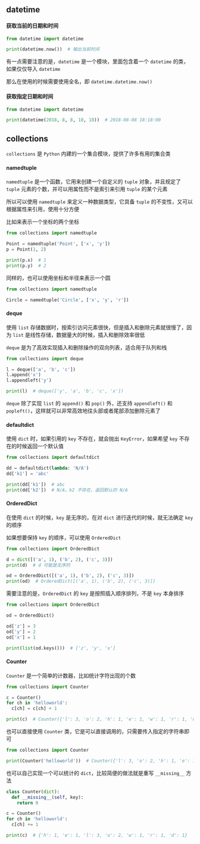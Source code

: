 ## datetime

#### 获取当前的日期和时间

```python
from datetime import datetime

print(datetime.now())  # 输出当前时间
```

有一点需要注意的是，`datetime` 是一个模块，里面包含着一个 `datetime` 的类，如果仅仅导入 `datetime`

那么在使用的时候需要使用全名，即 `datetime.datetime.now()`

#### 获取指定日期和时间

```python
from datetime import datetime

print(datetime(2018, 8, 8, 18, 18))  # 2018-08-08 18:18:00
```




## collections

`collections` 是 `Python` 内建的一个集合模块，提供了许多有用的集合类

#### namedtuple

`namedtuple` 是一个函数，它用来创建一个自定义的 `tuple` 对象，并且规定了 `tuple` 元素的个数，并可以用属性而不是索引来引用 `tuple` 的某个元素

所以可以使用 `namedtuple` 来定义一种数据类型，它具备 `tuple` 的不变性，又可以根据属性来引用，使用十分方便

比如来表示一个坐标的两个坐标

```python
from collections import namedtuple

Point = namedtuple('Point', ['x', 'y'])
p = Point(1, 2)

print(p.x)  # 1
print(p.y)  # 2
```

同样的，也可以使用坐标和半径来表示一个圆

```python
from collections import namedtuple

Circle = namedtuple('Circle', ['x', 'y', 'r'])
```



#### deque

使用 `list` 存储数据时，按索引访问元素很快，但是插入和删除元素就很慢了，因为 `list` 是线性存储，数据量大的时候，插入和删除效率很低

`deque` 是为了高效实现插入和删除操作的双向列表，适合用于队列和栈

```python
from collections import deque

l = deque(['a', 'b', 'c'])
l.append('x')
l.appendleft('y')

print(l)  # deque(['y', 'a', 'b', 'c', 'x'])
```

`deque` 除了实现 `list` 的 `append()` 和 `pop()` 外，还支持 `appendleft()` 和 `popleft()`，这样就可以非常高效地往头部或者尾部添加删除元素了




#### defaultdict

使用 `dict` 时，如果引用的 `key` 不存在，就会抛出 `KeyError`，如果希望 `key` 不存在的时候返回一个默认值

```python
from collections import defaultdict

dd = defaultdict(lambda: 'N/A')
dd['k1'] = 'abc'

print(dd['k1'])  # abc
print(dd['k2'])  # N/A，k2 不存在，返回默认的 N/A
```




#### OrderedDict

在使用 `dict` 的时候，`key` 是无序的，在对 `dict` 进行迭代的时候，就无法确定 `key` 的顺序

如果想要保持 `key` 的顺序，可以使用 `OrderedDict`

```python
from collections import OrderedDict

d = dict([('a', 1), ('b', 2), ('c', 3)])
print(d)  # d 可能是无序的

od = OrderedDict([('a', 1), ('b', 2), ('c', 3)])
print(od)  # OrderedDict([('a', 1), ('b', 2), ('c', 3)])
```

需要注意的是，`OrderedDict` 的 `key` 是按照插入顺序排列，不是 `key` 本身排序

```python
from collections import OrderedDict

od = OrderedDict()

od['z'] = 3
od['y'] = 2
od['x'] = 1

print(list(od.keys()))  # ['z', 'y', 'x']
```



#### Counter

`Counter` 是一个简单的计数器，比如统计字符出现的个数

```python
from collections import Counter

c = Counter()
for ch in 'helloworld':
  c[ch] = c[ch] + 1

print(c)  # Counter({'l': 3, 'o': 2, 'h': 1, 'e': 1, 'w': 1, 'r': 1, 'd': 1})
```

也可以直接使用 `Counter` 类，它是可以直接调用的，只需要传入指定的字符串即可

```python
from collections import Counter

print(Counter('helloworld'))  # Counter({'l': 3, 'o': 2, 'h': 1, 'e': 1, 'w': 1, 'r': 1, 'd': 1})
```

也可以自己实现一个可以统计的 `dict`，比较简便的做法就是重写 `__missing__` 方法

```python
class Counter(dict):
  def __missing__(self, key):
    return 0

c = Counter()
for ch in 'helloworld':
  c[ch] += 1

print(c)  # {'h': 1, 'e': 1, 'l': 3, 'o': 2, 'w': 1, 'r': 1, 'd': 1}
```